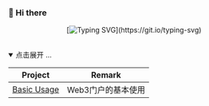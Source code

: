 ### 👋 Hi there

<div align="center">

[![Typing SVG](https://readme-typing-svg.herokuapp.com?font=Handlee&center=true&vCenter=true&width=500&height=60&lines=The+traveler+often+arrives%2C+and+the+doer+often+succeeds.)](https://git.io/typing-svg)



<img src="https://camo.githubusercontent.com/82291b0fe831bfc6781e07fc5090cbd0a8b912bb8b8d4fec0696c881834f81ac/68747470733a2f2f70726f626f742e6d656469612f394575424971676170492e676966"
width="800"  height="3">

</div>


<details open>
<summary>点击展开 ...</summary>

|                        Project                         |               Remark             |
| :----------------------------------------------------: | :------------------------------: |
| [Basic Usage]([https://github.com/eryajf/docker_learn](https://github.com/ox-dao/video/releases/download/web3/1-BasicUsage.mp4)) | Web3门户的基本使用 |


</details>
